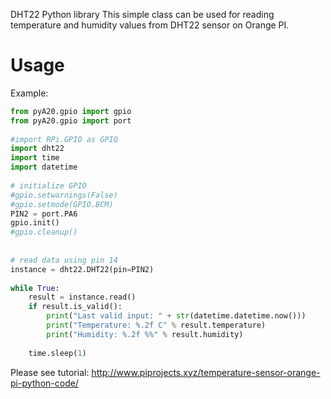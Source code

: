 DHT22 Python library
This simple class can be used for reading temperature and humidity values from DHT22 sensor on Orange PI.

# Usage

Example:
```python
from pyA20.gpio import gpio
from pyA20.gpio import port
 
#import RPi.GPIO as GPIO
import dht22
import time
import datetime
 
# initialize GPIO
#gpio.setwarnings(False)
#gpio.setmode(GPIO.BCM)
PIN2 = port.PA6
gpio.init()
#gpio.cleanup()
 
 
# read data using pin 14
instance = dht22.DHT22(pin=PIN2)
 
while True:
    result = instance.read()
    if result.is_valid():
        print("Last valid input: " + str(datetime.datetime.now()))
        print("Temperature: %.2f C" % result.temperature)
        print("Humidity: %.2f %%" % result.humidity)
 
    time.sleep(1)
```    
Please see tutorial:
http://www.piprojects.xyz/temperature-sensor-orange-pi-python-code/
